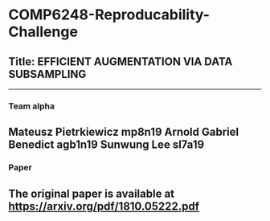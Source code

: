 # COMP6248-Reproducability-Challenge
## Title: EFFICIENT AUGMENTATION VIA DATA SUBSAMPLING
---
### Team alpha
Mateusz Pietrkiewicz 		mp8n19
Arnold Gabriel Benedict 	agb1n19
Sunwung Lee 				sl7a19
---
### Paper
The original paper is available at https://arxiv.org/pdf/1810.05222.pdf
---

